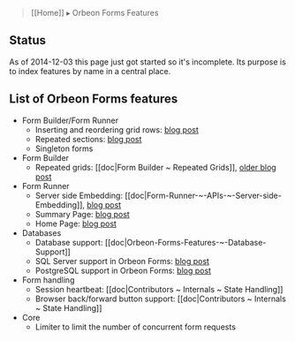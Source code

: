 > [[Home]] ▸ Orbeon Forms Features

## Status

As of 2014-12-03 this page just got started so it's incomplete. Its purpose is to index features by name in a central place.

## List of Orbeon Forms features

- Form Builder/Form Runner
  - Inserting and reordering grid rows: [blog post](http://blog.orbeon.com/2013/11/inserting-and-reordering-grid-rows.html)
  - Repeated sections: [blog post](http://blog.orbeon.com/2014/01/repeated-sections.html)
  - Singleton forms
- Form Builder
  - Repeated grids: [[doc|Form Builder ~ Repeated Grids]], [older blog post](http://blog.orbeon.com/2012/04/support-for-repeats-lands-in-form.html)
- Form Runner
  - Server side Embedding: [[doc|Form-Runner-~-APIs-~-Server-side-Embedding]], [blog post](http://blog.orbeon.com/2014/09/embedding-support-in-orbeon-forms-47.html)
  - Summary Page: [blog post](http://blog.orbeon.com/2014/06/the-form-builder-summary-page-and-form.html)
  - Home Page: [blog post](http://blog.orbeon.com/2014/06/the-form-builder-summary-page-and-form.html)
- Databases
  - Database support: [[doc|Orbeon-Forms-Features-~-Database-Support]]
  - SQL Server support in Orbeon Forms: [blog post](http://blog.orbeon.com/2014/05/sql-server-support-in-orbeon-forms.html)
  - PostgreSQL support in Orbeon Forms: [blog post](http://blog.orbeon.com/2014/12/postgresql-support-in-orbeon-forms.html)
- Form handling
  - Session heartbeat: [[doc|Contributors ~ Internals ~ State Handling]]
  - Browser back/forward button support: [[doc|Contributors ~ Internals ~ State Handling]]
- Core
  - Limiter to limit the number of concurrent form requests
